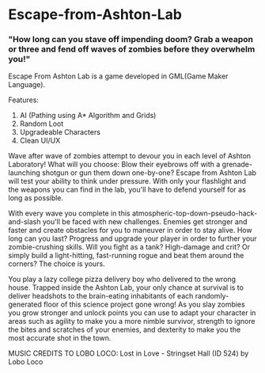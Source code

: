 # Escape-from-Ashton-Lab
### "How long can you stave off impending doom? Grab a weapon or three and fend off waves of zombies before they overwhelm you!"

Escape From Ashton Lab is a game developed in GML(Game Maker Language). 

Features: 
  1. AI (Pathing using A\* Algorithm and Grids)
  2. Random Loot
  3. Upgradeable Characters
  3. Clean UI/UX

Wave after wave of zombies attempt to devour you in each level of Ashton Laboratory! What will you choose: Blow their eyebrows off with a grenade-launching shotgun or gun them down one-by-one? Escape from Ashton Lab will test your ability to think under pressure. With only your flashlight and the weapons you can find in the lab, you'll have to defend yourself for as long as possible. 

With every wave you complete in this atmospheric-top-down-pseudo-hack-and-slash you'll be faced with new challenges. Enemies get stronger and faster and create obstacles for you to maneuver in order to stay alive. How long can you last? Progress and upgrade your player in order to further your zombie-crushing skills. Will you fight as a tank? High-damage and crit? Or simply build a light-hitting, fast-running rogue and beat them around the corners? The choice is yours. 

You play a lazy college pizza delivery boy who delivered to the wrong house. Trapped inside the Ashton Lab, your only chance at survival is to deliver headshots to the brain-eating inhabitants of each randomly-generated floor of this science project gone wrong! As you slay zombies you grow stronger and unlock points you can use to adapt your character in areas such as agility to make you a more nimble survivor, strength to ignore the bites and scratches of your enemies, and dexterity to make you the most accurate shot in the town.

MUSIC CREDITS TO LOBO LOCO: Lost in Love - Stringset Hall (ID 524) by Lobo Loco
